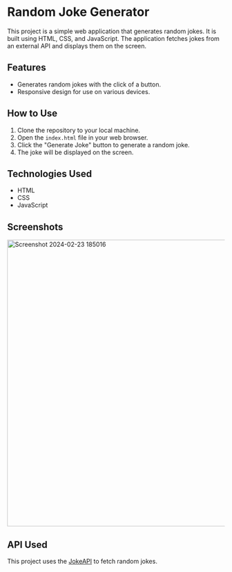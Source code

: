 # Random Joke Generator

This project is a simple web application that generates random jokes. It is built using HTML, CSS, and JavaScript. The application fetches jokes from an external API and displays them on the screen.

## Features

- Generates random jokes with the click of a button.
- Responsive design for use on various devices.

## How to Use

1. Clone the repository to your local machine.
2. Open the `index.html` file in your web browser.
3. Click the "Generate Joke" button to generate a random joke.
4. The joke will be displayed on the screen.

## Technologies Used

- HTML
- CSS
- JavaScript

## Screenshots

<img width="663" alt="Screenshot 2024-02-23 185016" src="https://github.com/marium-noor/Random-Joke-Generator/assets/145590434/444bba39-314d-4b19-a6d3-7bc80f192b36">

## API Used

This project uses the [JokeAPI]("https://official-joke-api.appspot.com/random_joke") to fetch random jokes.
